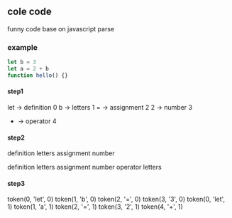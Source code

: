 ## cole code  

funny code base on javascript parse

### example  

```javascript
let b = 3
let a = 2 + b
function hello() {}
```

#### step1  

let -> definition  0
b   -> letters  1
=   -> assignment 2
2   -> number 3  
+   -> operator 4

#### step2

definition  letters  assignment number

definition letters assignment number operator letters

#### step3

token(0, 'let', 0)
token(1, 'b', 0)
token(2, '=', 0)
token(3, '3', 0)
token(0, 'let', 1)
token(1, 'a', 1)
token(2, '=', 1)
token(3, '2', 1)
token(4, '+', 1)